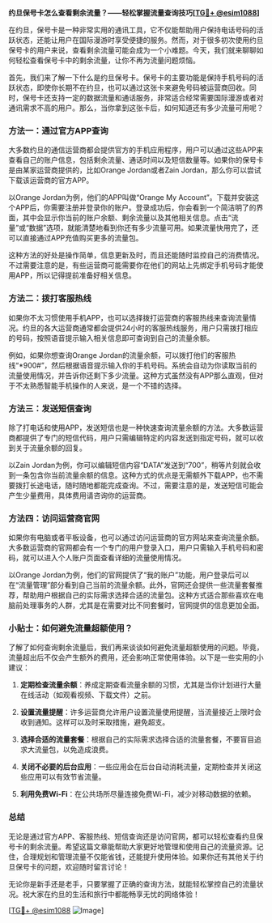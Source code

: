 **约旦保号卡怎么查看剩余流量？——轻松掌握流量查询技巧[[TG💪+ @esim1088](https://t.me/s/esim1088)]**

在约旦，保号卡是一种非常实用的通讯工具，它不仅能帮助用户保持电话号码的活跃状态，还能让用户在国际漫游时享受便捷的服务。然而，对于很多初次使用约旦保号卡的用户来说，查看剩余流量可能会成为一个小难题。今天，我们就来聊聊如何轻松查看保号卡中的剩余流量，让你不再为流量问题烦恼。

首先，我们来了解一下什么是约旦保号卡。保号卡的主要功能是保持手机号码的活跃状态，即使你长期不在约旦，也可以通过这张卡来避免号码被运营商回收。同时，保号卡还支持一定的数据流量和通话服务，非常适合经常需要国际漫游或者对通讯需求不高的用户。那么，当你拿到这张卡后，如何知道还有多少流量可用呢？

### 方法一：通过官方APP查询

大多数约旦的通信运营商都会提供官方的手机应用程序，用户可以通过这些APP来查看自己的账户信息，包括剩余流量、通话时间以及短信数量等。如果你的保号卡是由某家运营商提供的，比如Orange Jordan或者Zain Jordan，那么你可以尝试下载该运营商的官方APP。

以Orange Jordan为例，他们的APP叫做“Orange My Account”。下载并安装这个APP后，你需要注册并登录你的账户。登录成功后，你会看到一个简洁明了的界面，其中会显示你当前的账户余额、剩余流量以及其他相关信息。点击“流量”或“数据”选项，就能清楚地看到你还有多少流量可用。如果流量快用完了，还可以直接通过APP充值购买更多的流量包。

这种方法的好处是操作简单，信息更新及时，而且还能随时监控自己的消费情况。不过需要注意的是，有些运营商可能需要你在他们的网站上先绑定手机号码才能使用APP，所以记得提前准备好相关信息。

### 方法二：拨打客服热线

如果你不太习惯使用手机APP，也可以选择拨打运营商的客服热线来查询流量情况。约旦的各大运营商通常都会提供24小时的客服热线服务，用户只需拨打相应的号码，按照语音提示输入相关信息即可查询到自己的流量余额。

例如，如果你想查询Orange Jordan的流量余额，可以拨打他们的客服热线“*900#”，然后根据语音提示输入你的手机号码。系统会自动为你读取当前的流量使用情况，并告诉你还剩下多少流量。这种方式虽然没有APP那么直观，但对于不太熟悉智能手机操作的人来说，是一个不错的选择。

### 方法三：发送短信查询

除了打电话和使用APP，发送短信也是一种快速查询流量余额的方法。大多数运营商都提供了专门的短信代码，用户只需编辑特定的内容发送到指定号码，就可以收到关于流量余额的回复。

以Zain Jordan为例，你可以编辑短信内容“DATA”发送到“700”，稍等片刻就会收到一条包含你当前流量余额的信息。这种方式的优点是无需额外下载APP，也不需要拨打长途电话，随时随地都能完成查询。不过，需要注意的是，发送短信可能会产生少量费用，具体费用请咨询你的运营商。

### 方法四：访问运营商官网

如果你有电脑或者平板设备，也可以通过访问运营商的官方网站来查询流量余额。大多数运营商的官网都会有一个专门的用户登录入口，用户只需输入手机号码和密码，就可以进入个人账户页面查看详细的流量使用情况。

以Orange Jordan为例，他们的官网提供了“我的账户”功能，用户登录后可以在“流量管理”部分看到自己当前的流量余额。此外，官网还会提供一些流量套餐推荐，帮助用户根据自己的实际需求选择合适的流量包。这种方式适合那些喜欢在电脑前处理事务的人群，尤其是在需要对比不同套餐时，官网提供的信息更加全面。

### 小贴士：如何避免流量超额使用？

了解了如何查询剩余流量后，我们再来谈谈如何避免流量超额使用的问题。毕竟，流量超出后不仅会产生额外的费用，还会影响正常使用体验。以下是一些实用的小建议：

1. **定期检查流量余额**：养成定期查看流量余额的习惯，尤其是当你计划进行大量在线活动（如观看视频、下载文件）之前。
   
2. **设置流量提醒**：许多运营商允许用户设置流量使用提醒，当流量接近上限时会收到通知。这样可以及时采取措施，避免超支。

3. **选择合适的流量套餐**：根据自己的实际需求选择合适的流量套餐，不要盲目追求大流量包，以免造成浪费。

4. **关闭不必要的后台应用**：一些应用会在后台自动消耗流量，定期检查并关闭这些应用可以有效节省流量。

5. **利用免费Wi-Fi**：在公共场所尽量连接免费Wi-Fi，减少对移动数据的依赖。

### 总结

无论是通过官方APP、客服热线、短信查询还是访问官网，都可以轻松查看约旦保号卡的剩余流量。希望这篇文章能帮助大家更好地管理和使用自己的流量资源。记住，合理规划和管理流量不仅能省钱，还能提升使用体验。如果你还有其他关于约旦保号卡的问题，欢迎随时留言讨论！

无论你是新手还是老手，只要掌握了正确的查询方法，就能轻松掌控自己的流量状况。祝大家在约旦的生活和旅行中都能畅享无忧的网络体验！ 

[[TG💪+ @esim1088](https://t.me/s/esim1088) ![Image](https://i.postimg.cc/4NQfJmqS/Snipaste-2025-05-13-00-14-12.png)]